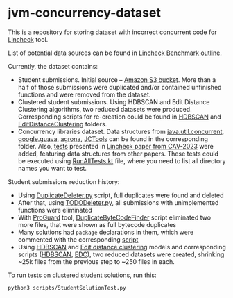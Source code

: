 # jvm-concurrency-dataset

This is a repository
for storing dataset with incorrect concurrent code for [Lincheck](https://github.com/JetBrains/lincheck) tool.

List of potential data sources can be found in [Lincheck Benchmark outline](https://docs.google.com/document/d/1HXOILLMJ1dVA6algJ-YIau4ce4f6aHlxqIAwSsSztj8/edit#heading=h.oa025wo0dk8p).

Currently, the dataset contains:
 - Student submissions. Initial source – [Amazon S3 bucket](https://us-east-2.console.aws.amazon.com/s3/buckets/mpp2022incorrectimplementations?region=us-east-2&bucketType=general&tab=objects). More than a half of those submissions were duplicated and/or contained unfinished functions and were removed from the dataset.
 - Clustered student submissions. Using HDBSCAN and Edit Distance Clustering algorithms, two reduced datasets were produced. Corresponding scripts for re-creation could be found in [HDBSCAN](data/clusteredStudentSolutions/HDBSCAN) and [EditDistanceClustering](data/clusteredStudentSolutions/editDistanceClustering) folders.
 - Concurrency libraries dataset. Data structures from [java.util.concurrent](data/concurrencyLibsDataset/src/test/kotlin/org/jetbrains/research/juc), [google.guava](data/concurrencyLibsDataset/src/test/kotlin/org/jetbrains/research/guava), [agrona](data/concurrencyLibsDataset/src/test/kotlin/org/jetbrains/research/agrona), [JCTools](data/concurrencyLibsDataset/src/test/kotlin/org/jetbrains/research/jctools) can be found in the corresponding folder. Also, [tests](data/concurrencyLibsDataset/src/test/kotlin/org/jetbrains/research/cav23) presented in [Lincheck paper from CAV-2023](https://nikitakoval.org/publications/cav23-lincheck.pdf) were added, featuring data structures from other papers. These tests could be executed using [RunAllTests.kt](data/concurrencyLibsDataset/src/test/kotlin/org/jetbrains/research/RunAllTests.kt) file, where you need to list all directory names you want to test.

Student submissions reduction history:
 - Using [DuplicateDeleter.py](scripts/DuplicateDeleter.py) script, full duplicates were found and deleted
 - After that, using [TODODeleter.py](scripts/TODODeleter.py), all submissions with unimplemented functions were eliminated
 - With [ProGuard](https://www.guardsquare.com/proguard) tool, [DuplicateByteCodeFinder](scripts/DuplicateByteCodeFinder.py) script eliminated two more files, that were shown as full bytecode duplicates
 - Many solutions had `package` declarations in them, which were commented with the corresponding [script](scripts/PackageCommentingScript.py)
 - Using [HDBSCAN](data/clusteredStudentSolutions/HDBSCAN/HDBSCANModel.py) and [Edit distance clustering](data/clusteredStudentSolutions/editDistanceClustering/EDCModel.py) models and corresponding scripts ([HDBSCAN](data/clusteredStudentSolutions/HDBSCAN/HDBSCANReductionScript.py), [EDC](data/clusteredStudentSolutions/editDistanceClustering/EDCReductionScript.py)), two reduced datasets were created, shrinking ~25k files from the previous step to ~250 files in each.

To run tests on clustered student solutions, run this:
```bash
python3 scripts/StudentSolutionTest.py
```